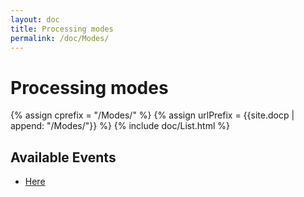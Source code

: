 ```yaml
---
layout: doc
title: Processing modes
permalink: /doc/Modes/
---
```

# Processing modes

{% assign cprefix = "/Modes/" %}
{% assign urlPrefix = {{site.docp | append: "/Modes/"}} %}
{% include doc/List.html %}

## Available Events

* [Here]({{site.docp}}/Events/)